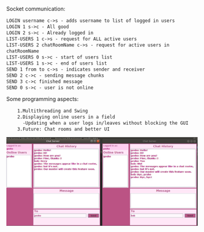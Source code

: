 Socket communication:

    LOGIN username c->s - adds username to list of logged in users
    LOGIN 1 s->c - All good
    LOGIN 2 s->c - Already logged in
    LIST-USERS 1 c->s - request for ALL active users
    LIST-USERS 2 chatRoomName c->s - request for active users in chatRoomName
    LIST-USERS 0 s->c - start of users list
    LIST-USERS 1 s->c - end of users list
    SEND 1 from to c->s - indicates sender and receiver
    SEND 2 c->c - sending message chunks
    SEND 3 c->c finished message
    SEND 0 s->c - user is not online
    
Some programming aspects:

        1.Multithreading and Swing
        2.Displaying online users in a field
          -Updating when a user logs in/leaves without blocking the GUI
        3.Future: Chat rooms and better UI

![ScreenShot](/image/img.jpg)